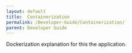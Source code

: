 ```yaml
---
layout: default
title:  Containerization
permalink: /Developer-Guide/Containerization/
parent: Developer Guide
---
```


Dockerization explanation for this the application. 
<!--

# Containerization
We can run eChempad using containers. This is more comfortable than setting up the working environment in your own 
machine.  
- Dependencies are already inside the container.
- Containers are multi-platform.
- Deploy is just a command: `sudo docker-compose up -d`. 

## Container structure
We will containerize the application using two docker images: 
* The image for the eChempad, that we will build from source.
* The image for postgreSQL, that we find on the Internet (Docker Hub).

The image for the eChempad container is created using a multi-stage build. This means that the compilation of the 
project occurs in a container and the execution of the application occurs in another container, separating the concerns
of each stage and reducing the size of the final container image. 

### Steps to create and run the eChempad container image from scratch
These are the steps needed to create the repository for the container image and run it, from scratch. 
* The first image can be built by being in the root of the eChempad repository and using the `Dockerfile` with `sudo 
docker build -t aleixmt/echempad:latest .` where `latest` is the tag that we are writing for this particular version of the 
image. A tag in Docker Hub can be understood as a branch in a git repository.
* Create docker repository for this image in DockerHub.
* Login to Docker Hub: `docker login -u YOUR-USER-NAME`
* (optional) After we have built it we may need to change the tag in order to contain our username and repository target
`docker tag echempad aleixmt/echempad`.
* Finally, upload the image to docker hub `docker push aleixmt/echempad:latest`.
* With these steps you already can use the `docker-compose.yml` file to raise the whole application without worrying 
  about dependencies. To use it open a terminal in the folder where the `docker-compose.yml` file is located and issue
  the command `docker-compose up -d`.

### Steps to update container image
These are the steps to update the container image in the repository:
* Build image locally: `sudo docker build -t aleixmt/echempad:latest .`.
* Upload image to repository (you have to be already logged in): `sudo docker push aleixmt/echempad:latest`.
* Stop old containers: `sudo docker-compose down`.
* Pull image from Docker Hub and rerun: `sudo docker-compose up -d`.

One liner:
```bash
sudo docker build -t aleixmt/echempad:latest . &&  sudo docker push aleixmt/echempad:latest && sudo docker-compose down && sudo docker-compose up -d
```

###### Building java application for deployment 
It is important to understand how compilation and run phase are interrelated but at the same time should be independent
of each other. Also, it is important to understand the existence of the spring boot profiles, which implies the loading
of different data from the `.properties` files present in the project. 

Specifically, the `container` profile is active when the environment variable `spring_profiles_active` is equal to the 
value `container`. This profile overwrites the property that sets the network location of the database. Specifically, 
configures the location of the database taking into account that the application is running in a container, and as such
the network location of the database is different.  

So, the profile for this matter is a runtime dependency. To compile the project you can use:
```
mvn clean package spring-boot:repackage
```

This will need to be refined in the future because the tests are also run with this command, but obviously are not 
needed, but right now it works (with no tests). The product of this command is a `.war` file, than can be run with 
`java` with:

```shell
java -jar eChempad.war
```

## Infraestructure

We have many web services on the digitalization server. To reach them where is a firewall and reverse proxy, so you will not be 
able to connect directly. To pass a connection through ssh for an arbitrary port you can use ssh **local forwarding**, because ssh connections
are allowed to the server. Basically you stablish an ssh connection from the client to the server end and another connection
that configures a forwarding tunnel. In the client end, ssh maps the 
ssh tunnel to an arbitrary port. This arbitrary port has to be free in the client machine, of course. We will connect to
localhost:client_arbitrary_port in the client machine to reach the hidden web service on the server. Then, the ssh connection 
from the tunnel reaches the server,
where the data coming from the ssh client, is forwarded to an arbitrary port. This port is expected to be the hidden web service
that you cannot access directly.

For example, we have an inaccessible web service serving on port 8081 on `server.iciq`. We have a ssh connection from the client
to this server (allowed unrelated incoming traffic on port 22). We want to access server.iciq:8081 but the firewall does not allow
traffic on port 8081.

Solution: Create a tunnel that redirects connections in port 1088 on the client machine to the port 8081 in the remote machine:
```shell
ssh -L 1088:localhost:8081 amarine@server.iciq
```
After this, open the browser and connect to localhost:1088 to access (in reality) server.iciq:8081

-->